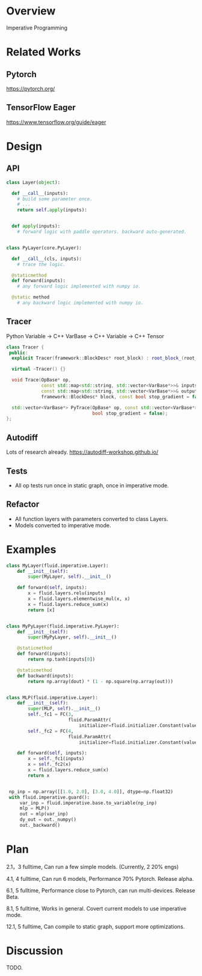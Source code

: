 # Overview

Imperative Programming

# Related Works

## Pytorch
https://pytorch.org/

## TensorFlow Eager
https://www.tensorflow.org/guide/eager

# Design

## API
```python
class Layer(object):

  def __call__(inputs):
    # build some parameter once.
    # ...
    return self.apply(inputs):


  def apply(inputs):
    # forward logic with paddle operators. backward auto-generated.


class PyLayer(core.PyLayer):

  def __call__(cls, inputs):
    # trace the logic.

  @staticmethod
  def forward(inputs):
    # any forward logic implemented with numpy io.

  @static method
    # any backward logic implemented with numpy io.
```


## Tracer

Python Variable -> C++ VarBase -> C++ Variable -> C++ Tensor


```cpp
class Tracer {
 public:
  explicit Tracer(framework::BlockDesc* root_block) : root_block_(root_block) {}

  virtual ~Tracer() {}

  void Trace(OpBase* op,
             const std::map<std::string, std::vector<VarBase*>>& inputs,
             const std::map<std::string, std::vector<VarBase*>>& outputs,
             framework::BlockDesc* block, const bool stop_gradient = false);

  std::vector<VarBase*> PyTrace(OpBase* op, const std::vector<VarBase*>& inputs,
                                bool stop_gradient = false);
};
```

## Autodiff

Lots of research already.
https://autodiff-workshop.github.io/


## Tests

* All op tests run once in static graph, once in imperative mode.

## Refactor

* All function layers with parameters converted to class Layers.
* Models converted to imperative mode.


# Examples

```python
class MyLayer(fluid.imperative.Layer):
    def __init__(self):
        super(MyLayer, self).__init__()

    def forward(self, inputs):
        x = fluid.layers.relu(inputs)
        x = fluid.layers.elementwise_mul(x, x)
        x = fluid.layers.reduce_sum(x)
        return [x]


class MyPyLayer(fluid.imperative.PyLayer):
    def __init__(self):
        super(MyPyLayer, self).__init__()

    @staticmethod
    def forward(inputs):
        return np.tanh(inputs[0])

    @staticmethod
    def backward(inputs):
        return np.array(dout) * (1 - np.square(np.array(out)))


class MLP(fluid.imperative.Layer):
    def __init__(self):
        super(MLP, self).__init__()
        self._fc1 = FC(3,
                       fluid.ParamAttr(
                           initializer=fluid.initializer.Constant(value=0.1)))
        self._fc2 = FC(4,
                       fluid.ParamAttr(
                           initializer=fluid.initializer.Constant(value=0.1)))

    def forward(self, inputs):
        x = self._fc1(inputs)
        x = self._fc2(x)
        x = fluid.layers.reduce_sum(x)
        return x


 np_inp = np.array([[1.0, 2.0], [3.0, 4.0]], dtype=np.float32)
 with fluid.imperative.guard():
     var_inp = fluid.imperative.base.to_variable(np_inp)
     mlp = MLP()
     out = mlp(var_inp)
     dy_out = out._numpy()
     out._backward()
```

# Plan

2.1，3 fulltime, Can run a few simple models. (Currently, 2 20% engs)

4.1, 4 fulltime, Can run 6 models, Performance 70% Pytorch. Release alpha.

6.1, 5 fulltime, Performance close to Pytorch, can run multi-devices. Release Beta.

8.1, 5 fulltime, Works in general. Covert current models to use imperative mode.

12.1, 5 fulltime, Can compile to static graph, support more optimizations.

# Discussion

TODO.
